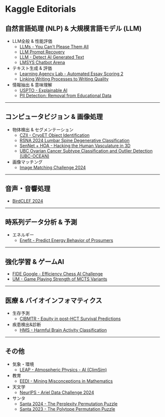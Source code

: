 # Kaggle Editorials

## 自然言語処理 (NLP) & 大規模言語モデル (LLM)

- LLM全般 & 性能評価
	- [LLMs - You Can't Please Them All](documents/llms-you-cant-please-them-all.md)
	- [LLM Prompt Recovery](documents/llm-prompt-recovery.md)
	- [LLM - Detect AI Generated Text](documents/llm-detect-ai-generated-text.md)
    - [LMSYS Chatbot Arena](documents/lmsys-chatbot-arena.md)
- テキスト生成 & 評価
	- [Learning Agency Lab - Automated Essay Scoring 2](documents/learning-agency-lab-automated-essay-scoring-2.md)
	- [Linking Writing Processes to Writing Quality](documents/linking-writing-processes-to-writing-quality)
- 情報抽出 & 意味理解
	- [USPTO - Explainable AI](documents/uspto-explainable-ai.md)
	- [PII Detection: Removal from Educational Data](documents/pii-detection-removal-from-educational-data.md)

---

## コンピュータビジョン & 画像処理

- 物体検出 & セグメンテーション
	- [CZII - CryoET Object Identification](documents/czii-cryo-et-object-identification.md)
	- [RSNA 2024 Lumbar Spine Degenerative Classification](documents/rsna-2024-lumbar-spine-degenerative-classification.md)
	- [SenNet + HOA - Hacking the Human Vasculature in 3D](documents/blood-vessel-segmentation.md)
	- [UBC Ovarian Cancer Subtype Classification and Outlier Detection (UBC-OCEAN)](documents/UBC-OCEAN.md.md)
- 画像マッチング
	- [Image Matching Challenge 2024](documents/image-matching-challenge-2024.md)

---

## 音声・音響処理

- [BirdCLEF 2024](documents/birdclef-2024.md)

---

## 時系列データ分析 & 予測

- エネルギー
	- [Enefit - Predict Energy Behavior of Prosumers](documents/predict-energy-behavior-of-prosumers.md)
    
---

## 強化学習 & ゲームAI

- [FIDE Google - Efficiency Chess AI Challenge](documents/fide-google-efficiency-chess-ai-challenge.md)
- [UM - Game Playing Strength of MCTS Variants](documents/um-game-playing-strength-of-mcts-variants.md)

---

## 医療 & バイオインフォマティクス

- 生存予測
	- [CIBMTR - Equity in post-HCT Survival Predictions](documents/equity-post-HCT-survival-predictions.md)
- 疾患検出&診断
	- [HMS - Harmful Brain Activity Classification](documents/hms-harmful-brain-activity-classification.md)

---

## その他

- 気象・環境
    - [LEAP - Atmospheric Physics - AI (ClimSim)](documents/leap-atmospheric-physics-ai-climsim.md)
- 教育
    - [EEDI - Mining Misconceptions in Mathematics](documents/eedi-mining-misconceptions-in-mathematics.md)
- 天文学
	- [NeurIPS - Ariel Data Challenge 2024](documents/ariel-data-challenge-2024.md)
- サンタ
    - [Santa 2024 - The Perplexity Permutation Puzzle](documents/santa-2024.md)
    - [Santa 2023 - The Polytope Permutation Puzzle](documents/santa-2023.md)



